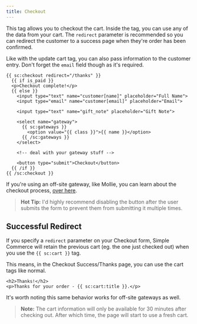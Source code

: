 ```yaml
---
title: Checkout
---
```


This tag allows you to checkout the cart. Inside the tag, you can use any of the data from your cart. The `redirect` parameter is recommended so you can redirect the customer to a success page when they're order has been confirmed.

Like with the update cart tag, you can also pass information to the customer entry. Don't forget the `email` field though as it's required.

```antlers
{{ sc:checkout redirect="/thanks" }}
  {{ if is_paid }}
  <p>Checkout complete!</p>
  {{ else }}
    <input type="text" name="customer[name]" placeholder="Full Name">
    <input type="email" name="customer[email]" placeholder="Email">

    <input type="text" name="gift_note" placeholder="Gift Note">

    <select name="gateway">
      {{ sc:gateways }}
        <option value="{{ class }}">{{ name }}</option>
      {{ /sc:gateways }}
    </select>

    <!-- deal with your gateway stuff -->

    <button type="submit">Checkout</button>
  {{ /if }}
{{ /sc:checkout }}
```

If you're using an off-site gateway, like Mollie, you can learn about the checkout process, [over here](/gateways#offsite-gateways).

> **Hot Tip:** I'd highly recommend disabling the button after the user submits the form to prevent them from submitting it multiple times.

## Successful Redirect

If you specify a `redirect` parameter on your Checkout form, Simple Commerce will retain the previous cart (eg. the one just checked out) when you use the `{{ sc:cart }}` tag.

This means, in the Checkout Success/Thanks page, you can use the cart tags like normal.

```
<h2>Thanks!</h2>
<p>Thanks for your order - {{ sc:cart:title }}.</p>
```

It's worth noting this same behavior works for off-site gateways as well.

> **Note:** The cart information will only be available for 30 minutes after checking out. After which time, the page will start to use a fresh cart.
